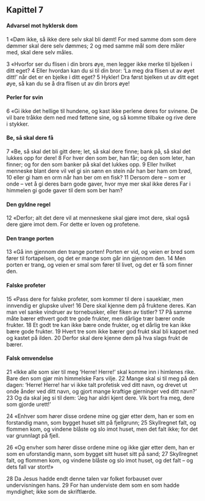 ## Kapittel 7

#### Advarsel mot hyklersk dom

1 «Døm ikke, så ikke dere selv skal bli dømt! For med samme dom som dere dømmer skal dere selv dømmes;
2 og med samme mål som dere måler med, skal dere selv måles.

3 «Hvorfor ser du flisen i din brors øye, men legger ikke merke til bjelken i ditt eget?
4 Eller hvordan kan du si til din bror: ‘La meg dra flisen ut av øyet ditt!’ når det er en bjelke i ditt eget?
5 Hykler! Dra først bjelken ut av ditt eget øye, så kan du se å dra flisen ut av din brors øye!

#### Perler for svin

6 «Gi ikke det hellige til hundene, og kast ikke perlene deres for svinene. De vil bare tråkke dem ned med føttene sine, og så komme tilbake og rive dere i stykker.

#### Be, så skal dere få

7 «Be, så skal det bli gitt dere; let, så skal dere finne; bank på, så skal det lukkes opp for dere!
8 For hver den som ber, han får; og den som leter, han finner; og for den som banker på skal det lukkes opp.
9 Eller hvilket menneske blant dere vil vel gi sin sønn en stein når han ber ham om brød,
10 eller gi ham en orm når han ber om en fisk?
11 Dersom dere – som er onde – vet å gi deres barn gode gaver, hvor mye mer skal ikke deres Far i himmelen gi gode gaver til dem som ber ham?

#### Den gyldne regel

12 «Derfor; alt det dere vil at menneskene skal gjøre imot dere, skal også dere gjøre imot dem. For dette er loven og profetene.

#### Den trange porten

13 «Gå inn gjennom den trange porten! Porten er vid, og veien er bred som fører til fortapelsen, og det er mange som går inn gjennom den.
14 Men porten er trang, og veien er smal som fører til livet, og det er få som finner den.

#### Falske profeter

15 «Pass dere for falske profeter, som kommer til dere i saueklær, men innvendig er glupske ulver!
16 Dere skal kjenne dem på fruktene deres. Kan man vel sanke vindruer av tornebusker, eller fiken av tistler?
17 På samme måte bærer ethvert godt tre gode frukter, men dårlige trær bærer onde frukter.
18 Et godt tre kan ikke bære onde frukter, og et dårlig tre kan ikke bære gode frukter.
19 Hvert tre som ikke bærer god frukt skal bli kappet ned og kastet på ilden.
20 Derfor skal dere kjenne dem på hva slags frukt de bærer.

#### Falsk omvendelse

21 «Ikke alle som sier til meg ‘Herre! Herre!’ skal komme inn i himlenes rike. Bare den som gjør min himmelske Fars vilje.
22 Mange skal si til meg på den dagen: ‘Herre! Herre! har vi ikke talt profetisk ved ditt navn, og drevet ut onde ånder ved ditt navn, og gjort mange kraftige gjerninger ved ditt navn?’
23 Og da skal jeg si til dem: ‘Jeg har aldri kjent dere. Vik bort fra meg, dere som gjorde urett!’

24 «Enhver som hører disse ordene mine og gjør etter dem, han er som en forstandig mann, som bygget huset sitt på fjellgrunn;
25 Skyllregnet falt, og flommen kom, og vindene blåste og slo imot huset, men det falt ikke; for det var grunnlagt på fjell.

26 «Og envher som hører disse ordene mine og ikke gjør etter dem, han er som en uforstandig mann, som bygget sitt huset sitt på sand;
27 Skyllregnet falt, og flommen kom, og vindene blåste og slo imot huset, og det falt – og dets fall var stort!»

28 Da Jesus hadde endt denne talen var folket forbauset over undervisningen hans.
29 For han underviste dem som en som hadde myndighet; ikke som de skriftlærde.
